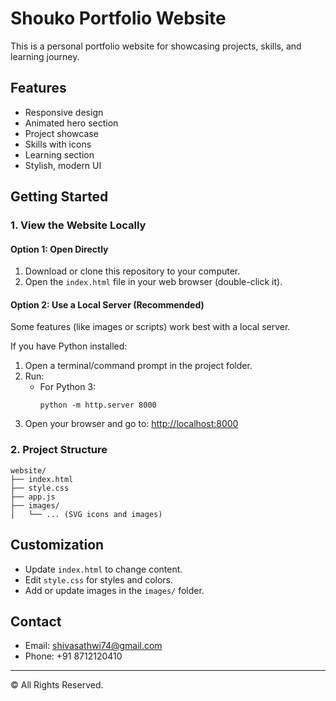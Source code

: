 # Shouko Portfolio Website

This is a personal portfolio website for showcasing projects, skills, and learning journey.

## Features
- Responsive design
- Animated hero section
- Project showcase
- Skills with icons
- Learning section
- Stylish, modern UI

## Getting Started

### 1. View the Website Locally

#### Option 1: Open Directly
1. Download or clone this repository to your computer.
2. Open the `index.html` file in your web browser (double-click it).

#### Option 2: Use a Local Server (Recommended)
Some features (like images or scripts) work best with a local server.

If you have Python installed:
1. Open a terminal/command prompt in the project folder.
2. Run:
   - For Python 3:
     ```
     python -m http.server 8000
     ```
3. Open your browser and go to: [http://localhost:8000](http://localhost:8000)

### 2. Project Structure
```
website/
├── index.html
├── style.css
├── app.js
├── images/
│   └── ... (SVG icons and images)
```

## Customization
- Update `index.html` to change content.
- Edit `style.css` for styles and colors.
- Add or update images in the `images/` folder.

## Contact
- Email: shivasathwi74@gmail.com
- Phone: +91 8712120410

---

© All Rights Reserved. 